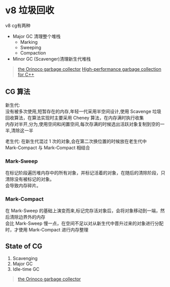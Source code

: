 # v8 垃圾回收

v8 cg有两种

- Major GC 清理整个堆栈
  - Marking
  - Sweeping
  - Compaction
- Minor GC (Scavenger)清理新生代堆栈

>[the Orinoco garbage collector](https://v8.dev/blog/trash-talk)
>[High-performance garbage collection for C++](https://v8.dev/blog/high-performance-cpp-gc)

## CG 算法

新生代:  
没有被多次使用,短暂存在的内存,年轻一代采用半空间设计,使用 Scavenge 垃圾回收算法，在算法实现时主要采用 Cheney 算法，在内存满时执行收集  
内存对半开,分为,使用空间和闲置空间,每次存满的时候选出活跃对象复制到空的一半,清除这一半

老生代:
在新生代混过 1 次的对象,会在第二次换位置的时候放在老生代中  
Mark-Compact 与 Mark-Compact 相结合

### Mark-Sweep

在标记阶段遍历堆内存中的所有对象，并标记活着的对象，在随后的清除阶段，只清除没有被标记的对象。  
会导致内存碎片。

### Mark-Compact

在 Mark-Sweep 的基础上演变而来,标记完存活对象后，会将对象移动到一端，然后清除边界外的内存  
会比 Mark-Sweep 慢一点，在空间不足以对从新生代中晋升过来的对象进行分配时，才使用 Mark-Compact 进行内存整理

## State of CG

1. Scavenging
2. Major GC
3. Idle-time GC

>[the Orinoco garbage collector](https://v8.dev/blog/trash-talk)

